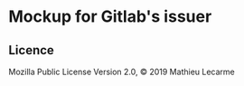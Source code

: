 Mockup for Gitlab's issuer
==========================

Licence
-------

Mozilla Public License Version 2.0, © 2019 Mathieu Lecarme
